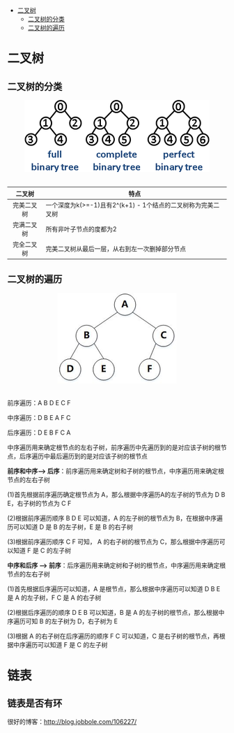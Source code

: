 <!-- MarkdownTOC -->

- [二叉树](#二叉树)
    + [二叉树的分类](#二叉树的分类)
    + [二叉树的遍历](#二叉树的遍历)

<!-- /MarkdownTOC -->

# 二叉树

## 二叉树的分类

<div align="center"> <img src="../pictures//binarytree.png"/> </div><br>

|二叉树|特点|
|:-:|-|
| 完美二叉树 | 一个深度为k(>=-1)且有2^(k+1) - 1个结点的二叉树称为完美二叉树 |
| 完满二叉树 | 所有非叶子节点的度都为2 |
| 完全二叉树 | 完美二叉树从最后一层，从右到左一次删掉部分节点 |

## 二叉树的遍历

<div align="center"> <img src="../pictures//binary-tree.jpg"/> </div><br>

前序遍历：A B D E C F

中序遍历：D B E A F C

后序遍历：D E B F C A

中序遍历用来确定根节点的左右子树，前序遍历中先遍历到的是对应该子树的根节点，后序遍历中最后遍历到的是对应该子树的根节点

**前序和中序--> 后序**：前序遍历用来确定树和子树的根节点，中序遍历用来确定根节点的左右子树

(1)首先根据前序遍历确定根节点为 A，那么根据中序遍历A的左子树的节点为 D B E，右子树的节点为 C F

(2)根据前序遍历顺序 B D E 可以知道，A 的左子树的根节点为 B，在根据中序遍历可以知道 D 是 B 的左子树，E 是 B 的右子树

(3)根据前序遍历顺序 C F 可知， A 的右子树的根节点为 C，那么根据中序遍历可以知道 F 是 C 的左子树

**中序和后序 --> 前序**：后序遍历用来确定树和子树的根节点，中序遍历用来确定根节点的左右子树

(1)首先根据后序遍历可以知道，A 是根节点，那么根据中序遍历可以知道 D B E 是 A 的左子树，F C 是 A 的右子树

(2)根据后序遍历的顺序 D E B 可以知道，B 是 A 的左子树的根节点，那么根据中序遍历可知 B 的左子树为 D，右子树为 E

(3)根据 A 的右子树在后序遍历的顺序 F C 可以知道，C 是右子树的根节点，再根据中序遍历可以知道 F 是 C 的左子树

# 链表

## 链表是否有环

很好的博客：http://blog.jobbole.com/106227/

